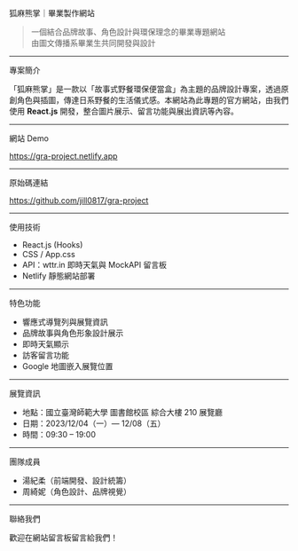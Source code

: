 狐麻熊掌｜畢業製作網站

> 一個結合品牌故事、角色設計與環保理念的畢業專題網站  
> 由圖文傳播系畢業生共同開發與設計

---

專案簡介

「狐麻熊掌」是一款以「故事式野餐環保便當盒」為主題的品牌設計專案，透過原創角色與插圖，傳達日系野餐的生活儀式感。本網站為此專題的官方網站，由我們使用 **React.js** 開發，整合圖片展示、留言功能與展出資訊等內容。

---

網站 Demo

https://gra-project.netlify.app

---

原始碼連結

https://github.com/jill0817/gra-project

---

使用技術

- React.js (Hooks)  
- CSS / App.css  
- API：wttr.in 即時天氣與 MockAPI 留言板  
- Netlify 靜態網站部署

---

特色功能

- 響應式導覽列與展覽資訊  
- 品牌故事與角色形象設計展示  
- 即時天氣顯示  
- 訪客留言功能  
- Google 地圖嵌入展覽位置

---

展覽資訊

- 地點：國立臺灣師範大學 圖書館校區 綜合大樓 210 展覽廳  
- 日期：2023/12/04（一）— 12/08（五）  
- 時間：09:30 – 19:00

---

團隊成員

- 湯紀柔（前端開發、設計統籌）  
- 周綺妮（角色設計、品牌視覺）

---

聯絡我們

歡迎在網站留言板留言給我們！


